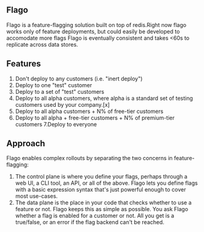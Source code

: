 ## Flago
Flago is a feature-flagging solution built on top of redis.Right now flago works only of feature deployments, but could easily be developed to accomodate more flags
Flago is eventually consistent and takes <60s to replicate across data stores.

## Features

1. Don't deploy to any customers (i.e. "inert deploy") 
2. Deploy to one "test" customer 
3. Deploy to a set of "test" customers 
4. Deploy to all alpha customers, where alpha is a standard set of testing customers used by your company.[x]
5. Deploy to all alpha customers + N% of free-tier customers
6. Deploy to all alpha + free-tier customers + N% of premium-tier customers
7.Deploy to everyone 

## Approach
Flago enables complex rollouts by separating the two concerns in feature-flagging:

1. The control plane is where you define your flags, perhaps through a web UI, a CLI tool, an API, or all of the above. Flago lets you define flags with a basic expression syntax that's just powerful enough to cover most use-cases.
2. The data plane is the place in your code that checks whether to use a feature or not. Flago keeps this as simple as possible. You ask Flago whether a flag is enabled for a customer or not. All you get is a true/false, or an error if the flag backend can't be reached.


